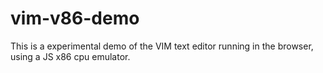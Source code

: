 # vim-v86-demo
This is a experimental demo of the VIM text editor running in the browser, using a JS x86 cpu emulator.
